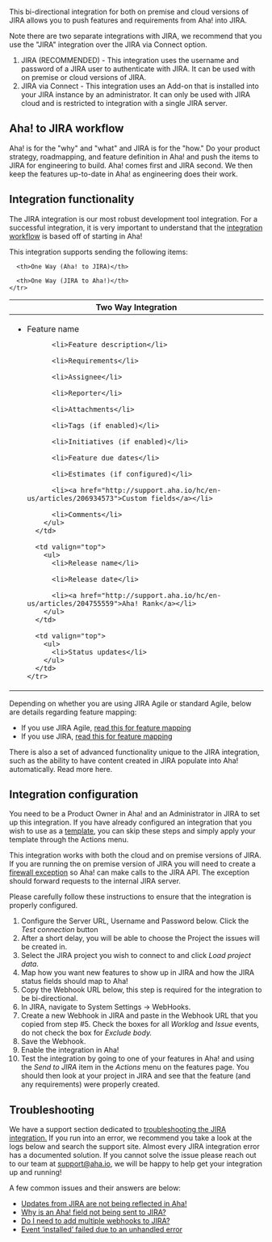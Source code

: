 This bi-directional integration for both on premise and cloud versions of JIRA allows you to push features and requirements from Aha! into JIRA.

Note there are two separate integrations with JIRA, we recommend that you use the "JIRA" integration over the JIRA via Connect option.

1. JIRA (RECOMMENDED) - This integration uses the username and password of a JIRA user to authenticate with JIRA. It can be used with on premise or cloud versions of JIRA.
2. JIRA via Connect - This integration uses an Add-on that is installed into your JIRA instance by an administrator. It can only be used with JIRA cloud and is restricted to integration with a single JIRA server.


## Aha! to JIRA workflow
Aha! is for the "why" and "what" and JIRA is for the "how."
Do your product strategy, roadmapping, and feature definition in Aha! and push the items to JIRA for engineering to build.
Aha! comes first and JIRA second. We then keep the features up-to-date in Aha! as engineering does their work. 

## Integration functionality

The JIRA integration is our most robust development tool integration. For a successful integration, it is very important to understand that the [integration workflow](http://support.aha.io/hc/en-us/articles/202001127) is based off of starting in Aha!

This integration supports sending the following items:

<table class='record-table'>
  <thead>
    <tr>
      <th>Two Way Integration</th>

      <th>One Way (Aha! to JIRA)</th>

      <th>One Way (JIRA to Aha!)</th>
    </tr>
  </thead>
  <tbody>
    <tr>
      <td valign="top">
        <ul>
          <li>Feature name</li>

          <li>Feature description</li>

          <li>Requirements</li>

          <li>Assignee</li>

          <li>Reporter</li>

          <li>Attachments</li>

          <li>Tags (if enabled)</li>

          <li>Initiatives (if enabled)</li>

          <li>Feature due dates</li>

          <li>Estimates (if configured)</li>

          <li><a href="http://support.aha.io/hc/en-us/articles/206934573">Custom fields</a></li>

          <li>Comments</li>
        </ul>
      </td>

      <td valign="top">
        <ul>
          <li>Release name</li>

          <li>Release date</li>

          <li><a href="http://support.aha.io/hc/en-us/articles/204755559">Aha! Rank</a></li>
        </ul>
      </td>

      <td valign="top">
        <ul>
          <li>Status updates</li>
        </ul>
      </td>
    </tr>
  </tbody>
</table>

Depending on whether you are using JIRA Agile or standard Agile, below are details regarding feature mapping:

- If you use JIRA Agile, [read this for feature mapping](http://support.aha.io/entries/40551483)
- If you use JIRA, [read this for feature mapping](http://support.aha.io/entries/40843667)

There is also a set of advanced functionality unique to the JIRA integration, such as the ability to have content created in JIRA populate into Aha! automatically. Read more here.

## Integration configuration

You need to be a Product Owner in Aha! and an Administrator in JIRA to set up this integration. If you have already configured an integration that you wish to use as a [template](http://support.aha.io/hc/en-us/articles/210385463), you can skip these steps and simply apply your template through the Actions menu.

This integration works with both the cloud and on premise versions of JIRA. If you are running the on premise version of JIRA you will need to create a [firewall exception](http://support.aha.io/entries/40842777) so Aha! can make calls to the JIRA API. The exception should forward requests to the internal JIRA server.

Please carefully follow these instructions to ensure that the integration is properly configured.

1. Configure the Server URL, Username and Password below. Click the _Test connection_ button
2. After a short delay, you will be able to choose the Project the issues will be created in.
3. Select the JIRA project you wish to connect to and click _Load project data_.
4. Map how you want new features to show up in JIRA and how the JIRA status fields should map to Aha!
5. Copy the Webhook URL below, this step is required for the integration to be bi-directional.
6. In JIRA, navigate to System Settings -> WebHooks.
7. Create a new Webhook in JIRA and paste in the Webhook URL that you copied from step #5. Check the boxes for all _Worklog_ and _Issue_ events, do not check the box for _Exclude body._
8. Save the Webhook.
9. Enable the integration in Aha!
10. Test the integration by going to one of your features in Aha! and using the _Send to JIRA_ item in the _Actions_ menu on the features page. You should then look at your project in JIRA and see that the feature (and any requirements) were properly created.

## Troubleshooting

We have a support section dedicated to [troubleshooting the JIRA integration.](http://support.aha.io/hc/en-us/sections/201102925) If you run into an error, we recommend you take a look at the logs below and search the support site. Almost every JIRA integration error has a documented solution. If you cannot solve the issue please reach out to our team at  [support@aha.io](mailto:support@aha.io), we will be happy to help get your integration up and running!

A few common issues and their answers are below:

- [Updates from JIRA are not being reflected in Aha!](http://support.aha.io/hc/en-us/articles/204700139)
- [Why is an Aha! field not being sent to JIRA?](http://support.aha.io/hc/en-us/articles/204837595)
- [Do I need to add multiple webhooks to JIRA?](http://support.aha.io/hc/en-us/articles/206582153)
- [Event ‘installed’ failed due to an unhandled error](http://support.aha.io/hc/en-us/articles/205401466)

